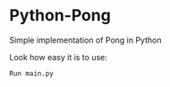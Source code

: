 # Python-Pong
Simple implementation of Pong in Python 


Look how easy it is to use:

    Run main.py
